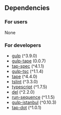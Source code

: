 ## Dependencies
### For users
None

### For developers
* [gulp](https://www.npmjs.com/package/gulp) (^3.9.0)
* [gulp-tape](https://www.npmjs.com/package/gulp-tape) (0.0.7)
* [tap-spec](https://www.npmjs.com/package/tap-spec) (^4.1.1)
* [gulp-tsc](https://www.npmjs.com/package/gulp-tsc) (^1.1.4)
* [tape](https://www.npmjs.com/package/tape) (^4.4.0)
* [tslint](https://www.npmjs.com/package/tslint) (^3.3.0)
* [typescript](https://www.npmjs.com/package/typescript) (^1.7.5)
* [del](https://www.npmjs.com/package/del) (^2.2.0)
* [run-sequence](https://www.npmjs.com/package/run-sequence) (^1.1.5)
* [gulp-istanbul](https://www.npmjs.com/package/gulp-istanbul) (^0.10.3)
* [tap-dot](https://www.npmjs.com/package/tap-dot) (^1.0.1)
